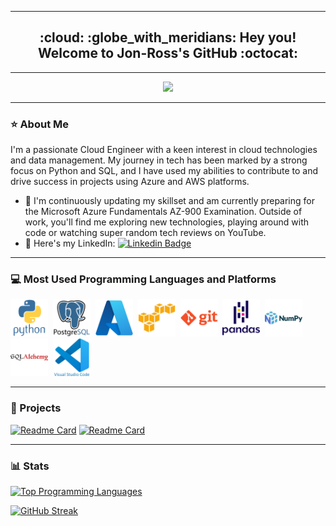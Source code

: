 ----

<h2 align="center">:cloud: :globe_with_meridians: Hey you!  Welcome to Jon-Ross's GitHub  :octocat:</h2>

----

<div id="header" align="center">
  <img src="https://user-images.githubusercontent.com/74038190/212749695-a6817c5a-a794-462b-afca-1b5ce7dd5e63.gif" width="500"/>
</div>

<!--
**jonrossso/jonrossso** is a ✨ _special_ ✨ repository because its `README.md` (this file) appears on your GitHub profile.
-->

----

### **:star: About Me**

I'm a passionate Cloud Engineer with a keen interest in cloud technologies and data management. My journey in tech has been marked by a strong focus on Python and SQL, and I have used my abilities to  contribute to and drive success in projects using Azure and AWS platforms.

- :seedling: I'm continuously updating my skillset and am currently preparing for the Microsoft Azure Fundamentals AZ-900 Examination. Outside of work, you'll find me exploring new technologies, playing around with code or watching super random tech reviews on YouTube.
- :link: Here's my LinkedIn:  [![Linkedin Badge](https://img.shields.io/badge/LinkedIn-blue?&logo=linkedin&logoColor=white)](https://www.linkedin.com/in/jonrossso/)

----

### **:computer: Most Used Programming Languages and Platforms**

<div>
  <img src="https://github.com/devicons/devicon/blob/master/icons/python/python-original-wordmark.svg" title="Python" alt="Python" width="60" height="60"/>&nbsp;
    <img src="https://github.com/devicons/devicon/blob/master/icons/postgresql/postgresql-original-wordmark.svg" title="PostgreSQL" alt="PostgreSQL" width="60" height="60"/>&nbsp;
  <img src="https://github.com/devicons/devicon/blob/master/icons/azure/azure-original.svg" title="Azure" alt="Azure" width="60" height="60"/>&nbsp;
  <img src="https://raw.githubusercontent.com/devicons/devicon/master/icons/amazonwebservices/amazonwebservices-original.svg" title="Amazon Web Services" alt="AWS" width="60" height="60"/>&nbsp;
  <img src="https://github.com/devicons/devicon/blob/master/icons/git/git-plain-wordmark.svg" title="git" alt="git" width="60" height="60"/>&nbsp;
  <img src="https://github.com/devicons/devicon/blob/master/icons/pandas/pandas-original-wordmark.svg" title="pandas" alt="pandas" width="60" height="60"/>&nbsp;
  <img src="https://github.com/devicons/devicon/blob/master/icons/numpy/numpy-original-wordmark.svg" title="NumPy" alt="NumPy" width="60" height="60"/>&nbsp;
  <img src="https://github.com/devicons/devicon/blob/master/icons/sqlalchemy/sqlalchemy-original-wordmark.svg" title="SQLAlchemy" alt="SQLAlchemy" width="60" height="60"/>&nbsp;
  <img src="https://github.com/devicons/devicon/blob/master/icons/vscode/vscode-original-wordmark.svg" title="Visual Studio Code" alt="Visual Studio Code" width="60" height="60"/>&nbsp;
</div>

----

### **:file_folder: Projects**

[![Readme Card](https://github-readme-stats.vercel.app/api/pin/?username=jonrossso&theme=tokyonight&repo=azure-database-migration)](https://github.com/jonrossso/azure-database-migration)
[![Readme Card](https://github-readme-stats.vercel.app/api/pin/?username=jonrossso&theme=tokyonight&repo=multinational-retail-data-centralisation)](https://github.com/jonrossso/multinational-retail-data-centralisation)

----

### **:bar_chart: Stats**

[![Top Programming Languages](https://github-readme-stats.vercel.app/api/top-langs/?username=jonrossso&theme=tokyonight)](https://github.com/jonrossso)

[![GitHub Streak](http://github-readme-streak-stats.herokuapp.com?user=jonrossso&theme=tokyonight&date_format=M%20j%5B%2C%20Y%5D)](https://github.com/jonrossso)
